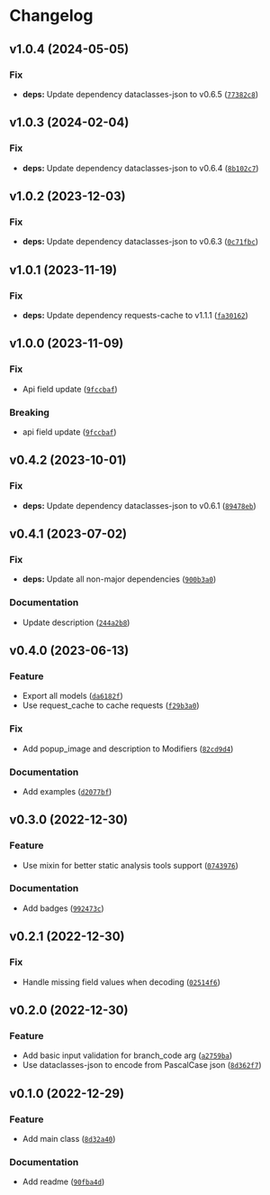 # Changelog

<!--next-version-placeholder-->

## v1.0.4 (2024-05-05)

### Fix

* **deps:** Update dependency dataclasses-json to v0.6.5 ([`77382c8`](https://github.com/ngshiheng/sbux/commit/77382c86b4da361097d578c4f45deab5ebbf6bd1))

## v1.0.3 (2024-02-04)

### Fix

* **deps:** Update dependency dataclasses-json to v0.6.4 ([`8b102c7`](https://github.com/ngshiheng/sbux/commit/8b102c75ff9d7fb719e1c1174f5464a39275e183))

## v1.0.2 (2023-12-03)

### Fix

* **deps:** Update dependency dataclasses-json to v0.6.3 ([`0c71fbc`](https://github.com/ngshiheng/sbux/commit/0c71fbcfa733caa92fc6623d7273da5a65049a82))

## v1.0.1 (2023-11-19)

### Fix

* **deps:** Update dependency requests-cache to v1.1.1 ([`fa30162`](https://github.com/ngshiheng/sbux/commit/fa3016227a80457cac10de779d48ca5c6a0b3a1b))

## v1.0.0 (2023-11-09)

### Fix

* Api field update ([`9fccbaf`](https://github.com/ngshiheng/sbux/commit/9fccbaf8d3ff86b117eedc0fde69d8d396640346))

### Breaking

* api field update ([`9fccbaf`](https://github.com/ngshiheng/sbux/commit/9fccbaf8d3ff86b117eedc0fde69d8d396640346))

## v0.4.2 (2023-10-01)

### Fix

* **deps:** Update dependency dataclasses-json to v0.6.1 ([`89478eb`](https://github.com/ngshiheng/sbux/commit/89478eb7cc46dc74bf74a68b09f48eedc3ba15e1))

## v0.4.1 (2023-07-02)

### Fix

* **deps:** Update all non-major dependencies ([`900b3a0`](https://github.com/ngshiheng/sbux/commit/900b3a04d616cebb829cb808b619c974f04501c5))

### Documentation

* Update description ([`244a2b8`](https://github.com/ngshiheng/sbux/commit/244a2b8bc3d35fca958cd5ea04f8cd565be977d6))

## v0.4.0 (2023-06-13)
### Feature
* Export all models ([`da6182f`](https://github.com/ngshiheng/sbux/commit/da6182f9a4ab6d2fb3432ebd69e863cfd0452da5))
* Use request_cache to cache requests ([`f29b3a0`](https://github.com/ngshiheng/sbux/commit/f29b3a082e3344af39f90775b0175a9aed35f8ee))

### Fix
* Add popup_image and description to Modifiers ([`82cd9d4`](https://github.com/ngshiheng/sbux/commit/82cd9d41a9ba632185a8e6a9a7ac0d57a59e7f00))

### Documentation
* Add examples ([`d2077bf`](https://github.com/ngshiheng/sbux/commit/d2077bf2f4bddfa65d91e2dc98f7ccb92f98ab46))

## v0.3.0 (2022-12-30)
### Feature
* Use mixin for better static analysis tools support ([`0743976`](https://github.com/ngshiheng/sbux/commit/0743976f9c27c686df2b18d8444e2a2bec2a6cca))

### Documentation
* Add badges ([`992473c`](https://github.com/ngshiheng/sbux/commit/992473c985d12ec62aa4b4486cef6e96ed80f287))

## v0.2.1 (2022-12-30)
### Fix
* Handle missing field values when decoding ([`02514f6`](https://github.com/ngshiheng/sbux/commit/02514f67356c460f65209188c063c30e7192745a))

## v0.2.0 (2022-12-30)
### Feature
* Add basic input validation for branch_code arg ([`a2759ba`](https://github.com/ngshiheng/sbux/commit/a2759ba05a67a2bbf2d6adb0e363507b1d719472))
* Use dataclasses-json to encode from PascalCase json ([`8d362f7`](https://github.com/ngshiheng/sbux/commit/8d362f73b812cdc7c70c7fa5f5e117aefe77bcb6))

## v0.1.0 (2022-12-29)
### Feature
* Add main class ([`8d32a40`](https://github.com/ngshiheng/sbux/commit/8d32a402d24f82ee03c70caf8e42df1adda1263a))

### Documentation
* Add readme ([`90fba4d`](https://github.com/ngshiheng/sbux/commit/90fba4d657ded37fe0961e1292428b2322d4cf1b))
